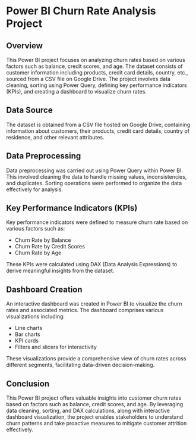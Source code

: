 # Power BI Churn Rate Analysis Project

## Overview
This Power BI project focuses on analyzing churn rates based on various factors such as balance, credit scores, and age. The dataset consists of customer information including products, credit card details, country, etc., sourced from a CSV file on Google Drive. The project involves data cleaning, sorting using Power Query, defining key performance indicators (KPIs), and creating a dashboard to visualize churn rates.

## Data Source
The dataset is obtained from a CSV file hosted on Google Drive, containing information about customers, their products, credit card details, country of residence, and other relevant attributes.

## Data Preprocessing
Data preprocessing was carried out using Power Query within Power BI. This involved cleaning the data to handle missing values, inconsistencies, and duplicates. Sorting operations were performed to organize the data effectively for analysis.

## Key Performance Indicators (KPIs)
Key performance indicators were defined to measure churn rate based on various factors such as:

- Churn Rate by Balance
- Churn Rate by Credit Scores
- Churn Rate by Age

These KPIs were calculated using DAX (Data Analysis Expressions) to derive meaningful insights from the dataset.

## Dashboard Creation
An interactive dashboard was created in Power BI to visualize the churn rates and associated metrics. The dashboard comprises various visualizations including:

- Line charts
- Bar charts
- KPI cards
- Filters and slicers for interactivity

These visualizations provide a comprehensive view of churn rates across different segments, facilitating data-driven decision-making.

## Conclusion
This Power BI project offers valuable insights into customer churn rates based on factors such as balance, credit scores, and age. By leveraging data cleaning, sorting, and DAX calculations, along with interactive dashboard visualization, the project enables stakeholders to understand churn patterns and take proactive measures to mitigate customer attrition effectively.
